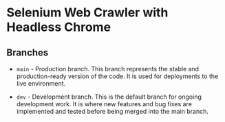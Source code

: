 # Selenium Web Crawler with Headless Chrome

## Branches

- `main` - Production branch. This branch represents the stable and production-ready version of the code. It is used for deployments to the live environment.

- `dev` - Development branch. This is the default branch for ongoing development work. It is where new features and bug fixes are implemented and tested before being merged into the main branch.